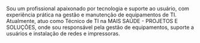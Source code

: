  Sou um profissional apaixonado por tecnologia e suporte ao usuário, com experiência prática na gestão e manutenção de equipamentos de TI. Atualmente, atuo como Técnico de TI na MAIS SAÚDE - PROJETOS E SOLUÇÕES, onde sou responsável pela gestão de equipamentos, suporte a usuários e instalação de redes e impressoras.
